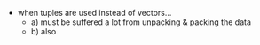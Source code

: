 - when tuples are used instead of vectors...
    - a) must be suffered a lot from unpacking & packing the data
    - b) also